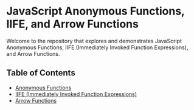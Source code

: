 # JavaScript Anonymous Functions, IIFE, and Arrow Functions

Welcome to the repository that explores and demonstrates JavaScript Anonymous Functions, IIFE (Immediately Invoked Function Expressions), and Arrow Functions.

## Table of Contents

- [Anonymous Functions](#anonymous-functions)
- [IIFE (Immediately Invoked Function Expressions)](#iife-immediately-invoked-function-expressions)
- [Arrow Functions](#arrow-functions)
